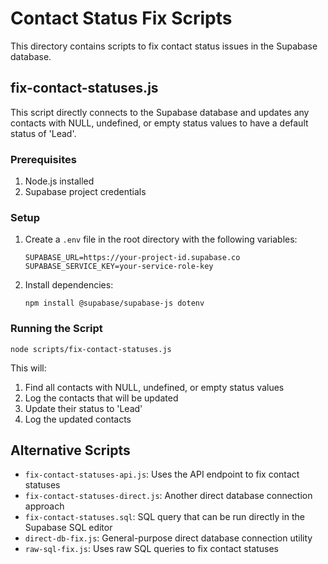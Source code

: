 # Contact Status Fix Scripts

This directory contains scripts to fix contact status issues in the Supabase database.

## fix-contact-statuses.js

This script directly connects to the Supabase database and updates any contacts with NULL, undefined, or empty status values to have a default status of 'Lead'.

### Prerequisites

1. Node.js installed
2. Supabase project credentials

### Setup

1. Create a `.env` file in the root directory with the following variables:
   ```
   SUPABASE_URL=https://your-project-id.supabase.co
   SUPABASE_SERVICE_KEY=your-service-role-key
   ```

2. Install dependencies:
   ```
   npm install @supabase/supabase-js dotenv
   ```

### Running the Script

```
node scripts/fix-contact-statuses.js
```

This will:
1. Find all contacts with NULL, undefined, or empty status values
2. Log the contacts that will be updated
3. Update their status to 'Lead'
4. Log the updated contacts

## Alternative Scripts

- `fix-contact-statuses-api.js`: Uses the API endpoint to fix contact statuses
- `fix-contact-statuses-direct.js`: Another direct database connection approach
- `fix-contact-statuses.sql`: SQL query that can be run directly in the Supabase SQL editor
- `direct-db-fix.js`: General-purpose direct database connection utility
- `raw-sql-fix.js`: Uses raw SQL queries to fix contact statuses 